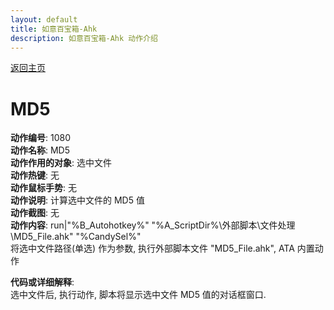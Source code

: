 ```yaml
---
layout: default
title: 如意百宝箱-Ahk
description: 如意百宝箱-Ahk 动作介绍
---
```

<link rel="stylesheet" href="../actions/css/atom-one-light.min.css">
<script src="../actions/js/highlight.min.js"></script>
<script>hljs.highlightAll();</script>

[返回主页](../index.md)

# [](#header-2) MD5

**动作编号**: 1080  
**动作名称**: MD5  
**动作作用的对象**: 选中文件  
**动作热键**: 无  
**动作鼠标手势**: 无  
**动作说明**: 计算选中文件的 MD5 值  
**动作截图**: 无  
**动作内容**: run|"%B_Autohotkey%" "%A_ScriptDir%\外部脚本\文件处理\MD5_File.ahk" "%CandySel%"  
将选中文件路径(单选) 作为参数, 执行外部脚本文件 "MD5_File.ahk", ATA 内置动作  

**代码或详细解释**:  
选中文件后, 执行动作, 脚本将显示选中文件 MD5 值的对话框窗口.  
